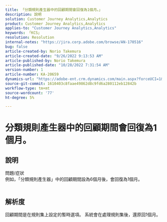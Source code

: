 ```yaml
---
title: 「分類規則產生器中的回顧期間會回復為1個月。」
description: 說明
solution: Customer Journey Analytics,Analytics
product: Customer Journey Analytics,Analytics
applies-to: "Customer Journey Analytics,Analytics"
keywords: 「KCS」
resolution: Resolution
internal-notes: "https://jira.corp.adobe.com/browse/AN-170516"
bug: false
article-created-by: Norio Takemura
article-created-date: "9/26/2022 9:13:53 AM"
article-published-by: Norio Takemura
article-published-date: "10/28/2022 7:31:54 AM"
version-number: 1
article-number: KA-20659
dynamics-url: "https://adobe-ent.crm.dynamics.com/main.aspx?forceUCI=1&pagetype=entityrecord&etn=knowledgearticle&id=7ad4e088-7b3d-ed11-9db1-002248086d3d"
source-git-commit: 1610403c8faae49862d8c9fd6a280112eb12842b
workflow-type: tm+mt
source-wordcount: '77'
ht-degree: 5%

---
```


# 分類規則產生器中的回顧期間會回復為1個月。

## 說明

問題/症狀
<br>例如，「分類規則產生器」中的回顧期間設為6個月後，會回復為1個月。
<br> 

## 解析度


回顧期間是在規則集上設定的暫時選項。 系統會在處理規則集後，還原回1個月。
